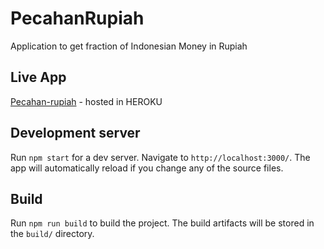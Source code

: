 # PecahanRupiah

Application to get fraction of Indonesian Money in Rupiah

## Live App

[Pecahan-rupiah](https://pecahan-rupiah-react.herokuapp.com/) - hosted in HEROKU

## Development server

Run `npm start` for a dev server. Navigate to `http://localhost:3000/`. The app will automatically reload if you change any of the source files.

## Build

Run `npm run build` to build the project. The build artifacts will be stored in the `build/` directory.
